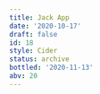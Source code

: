 ```yaml
---
title: Jack App
date: '2020-10-17'
draft: false
id: 18
style: Cider
status: archive
bottled: '2020-11-13'
abv: 20
---
```

